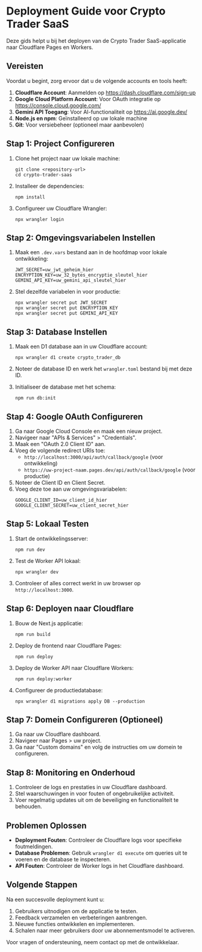 # Deployment Guide voor Crypto Trader SaaS

Deze gids helpt u bij het deployen van de Crypto Trader SaaS-applicatie naar Cloudflare Pages en Workers.

## Vereisten

Voordat u begint, zorg ervoor dat u de volgende accounts en tools heeft:

1. **Cloudflare Account**: Aanmelden op https://dash.cloudflare.com/sign-up
2. **Google Cloud Platform Account**: Voor OAuth integratie op https://console.cloud.google.com/
3. **Gemini API Toegang**: Voor AI-functionaliteit op https://ai.google.dev/
4. **Node.js en npm**: Geïnstalleerd op uw lokale machine
5. **Git**: Voor versiebeheer (optioneel maar aanbevolen)

## Stap 1: Project Configureren

1. Clone het project naar uw lokale machine:
   ```
   git clone <repository-url>
   cd crypto-trader-saas
   ```

2. Installeer de dependencies:
   ```
   npm install
   ```

3. Configureer uw Cloudflare Wrangler:
   ```
   npx wrangler login
   ```

## Stap 2: Omgevingsvariabelen Instellen

1. Maak een `.dev.vars` bestand aan in de hoofdmap voor lokale ontwikkeling:
   ```
   JWT_SECRET=uw_jwt_geheim_hier
   ENCRYPTION_KEY=uw_32_bytes_encryptie_sleutel_hier
   GEMINI_API_KEY=uw_gemini_api_sleutel_hier
   ```

2. Stel dezelfde variabelen in voor productie:
   ```
   npx wrangler secret put JWT_SECRET
   npx wrangler secret put ENCRYPTION_KEY
   npx wrangler secret put GEMINI_API_KEY
   ```

## Stap 3: Database Instellen

1. Maak een D1 database aan in uw Cloudflare account:
   ```
   npx wrangler d1 create crypto_trader_db
   ```

2. Noteer de database ID en werk het `wrangler.toml` bestand bij met deze ID.

3. Initialiseer de database met het schema:
   ```
   npm run db:init
   ```

## Stap 4: Google OAuth Configureren

1. Ga naar Google Cloud Console en maak een nieuw project.
2. Navigeer naar "APIs & Services" > "Credentials".
3. Maak een "OAuth 2.0 Client ID" aan.
4. Voeg de volgende redirect URIs toe:
   - `http://localhost:3000/api/auth/callback/google` (voor ontwikkeling)
   - `https://uw-project-naam.pages.dev/api/auth/callback/google` (voor productie)
5. Noteer de Client ID en Client Secret.
6. Voeg deze toe aan uw omgevingsvariabelen:
   ```
   GOOGLE_CLIENT_ID=uw_client_id_hier
   GOOGLE_CLIENT_SECRET=uw_client_secret_hier
   ```

## Stap 5: Lokaal Testen

1. Start de ontwikkelingsserver:
   ```
   npm run dev
   ```

2. Test de Worker API lokaal:
   ```
   npx wrangler dev
   ```

3. Controleer of alles correct werkt in uw browser op `http://localhost:3000`.

## Stap 6: Deployen naar Cloudflare

1. Bouw de Next.js applicatie:
   ```
   npm run build
   ```

2. Deploy de frontend naar Cloudflare Pages:
   ```
   npm run deploy
   ```

3. Deploy de Worker API naar Cloudflare Workers:
   ```
   npm run deploy:worker
   ```

4. Configureer de productiedatabase:
   ```
   npx wrangler d1 migrations apply DB --production
   ```

## Stap 7: Domein Configureren (Optioneel)

1. Ga naar uw Cloudflare dashboard.
2. Navigeer naar Pages > uw project.
3. Ga naar "Custom domains" en volg de instructies om uw domein te configureren.

## Stap 8: Monitoring en Onderhoud

1. Controleer de logs en prestaties in uw Cloudflare dashboard.
2. Stel waarschuwingen in voor fouten of ongebruikelijke activiteit.
3. Voer regelmatig updates uit om de beveiliging en functionaliteit te behouden.

## Problemen Oplossen

- **Deployment Fouten**: Controleer de Cloudflare logs voor specifieke foutmeldingen.
- **Database Problemen**: Gebruik `wrangler d1 execute` om queries uit te voeren en de database te inspecteren.
- **API Fouten**: Controleer de Worker logs in het Cloudflare dashboard.

## Volgende Stappen

Na een succesvolle deployment kunt u:

1. Gebruikers uitnodigen om de applicatie te testen.
2. Feedback verzamelen en verbeteringen aanbrengen.
3. Nieuwe functies ontwikkelen en implementeren.
4. Schalen naar meer gebruikers door uw abonnementsmodel te activeren.

Voor vragen of ondersteuning, neem contact op met de ontwikkelaar.
